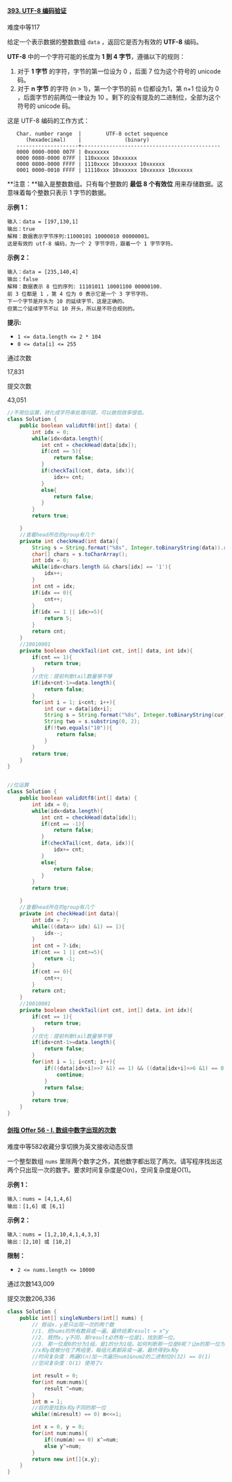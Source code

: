 #### [393. UTF-8 编码验证](https://leetcode-cn.com/problems/utf-8-validation/)

难度中等117

给定一个表示数据的整数数组 `data` ，返回它是否为有效的 **UTF-8** 编码。

**UTF-8** 中的一个字符可能的长度为 **1 到 4 字节**，遵循以下的规则：

1. 对于 **1 字节** 的字符，字节的第一位设为 0 ，后面 7 位为这个符号的 unicode 码。
2. 对于 **n 字节** 的字符 (n > 1)，第一个字节的前 n 位都设为1，第 n+1 位设为 0 ，后面字节的前两位一律设为 10 。剩下的没有提及的二进制位，全部为这个符号的 unicode 码。

这是 UTF-8 编码的工作方式：

```
   Char. number range  |        UTF-8 octet sequence
      (hexadecimal)    |              (binary)
   --------------------+---------------------------------------------
   0000 0000-0000 007F | 0xxxxxxx
   0000 0080-0000 07FF | 110xxxxx 10xxxxxx
   0000 0800-0000 FFFF | 1110xxxx 10xxxxxx 10xxxxxx
   0001 0000-0010 FFFF | 11110xxx 10xxxxxx 10xxxxxx 10xxxxxx

```

**注意：**输入是整数数组。只有每个整数的 **最低 8 个有效位** 用来存储数据。这意味着每个整数只表示 1 字节的数据。

 

**示例 1：**

```
输入：data = [197,130,1]
输出：true
解释：数据表示字节序列:11000101 10000010 00000001。
这是有效的 utf-8 编码，为一个 2 字节字符，跟着一个 1 字节字符。

```

**示例 2：**

```
输入：data = [235,140,4]
输出：false
解释：数据表示 8 位的序列: 11101011 10001100 00000100.
前 3 位都是 1 ，第 4 位为 0 表示它是一个 3 字节字符。
下一个字节是开头为 10 的延续字节，这是正确的。
但第二个延续字节不以 10 开头，所以是不符合规则的。

```

 

**提示:**

- `1 <= data.length <= 2 * 104`
- `0 <= data[i] <= 255`

通过次数

17,831

提交次数

43,051

```java
//不用位运算，转化成字符串处理问题，可以做但效率很低。
class Solution {
    public boolean validUtf8(int[] data) {
        int idx = 0;
        while(idx<data.length){
           int cnt = checkHead(data[idx]);
           if(cnt == 5){
               return false;
           }
           if(checkTail(cnt, data, idx)){
               idx+= cnt;
           }
           else{
               return false;
           }
        }
        return true;

    }
    //查看head所在的group有几个
    private int checkHead(int data){
        String s = String.format("%8s", Integer.toBinaryString(data)).replaceAll(" ", "0");
        char[] chars = s.toCharArray();
        int idx = 0;
        while(idx<chars.length && chars[idx] == '1'){
            idx++;
        }
        int cnt = idx;
        if(idx == 0){
            cnt++;
        }
        if(idx == 1 || idx>=5){
            return 5;
        }
        return cnt;
    }
    //10010001
    private boolean checkTail(int cnt, int[] data, int idx){
        if(cnt == 1){
            return true;
        }
        //优化：提前判断tail数量够不够
        if(idx+cnt-1>=data.length){
            return false;
        }
        for(int i = 1; i<cnt; i++){
            int cur = data[idx+i];
            String s = String.format("%8s", Integer.toBinaryString(cur)).replaceAll(" ", "0");
            String two = s.substring(0, 2);
            if(!two.equals("10")){
                return false;
            }
        }
        return true;
    }
}


//位运算
class Solution {
    public boolean validUtf8(int[] data) {
        int idx = 0;
        while(idx<data.length){
           int cnt = checkHead(data[idx]);
           if(cnt == -1){
               return false;
           }
           if(checkTail(cnt, data, idx)){
               idx+= cnt;
           }
           else{
               return false;
           }
        }
        return true;

    }
    //查看head所在的group有几个
    private int checkHead(int data){
        int idx = 7;
        while(((data>> idx) &1) == 1){
            idx--;
        }
        int cnt = 7-idx;
        if(cnt == 1 || cnt>=5){
            return -1;
        }
        if(cnt == 0){
            cnt++;
        }
        return cnt;
    }
    //10010001
    private boolean checkTail(int cnt, int[] data, int idx){
        if(cnt == 1){
            return true;
        }
        //优化：提前判断tail数量够不够
        if(idx+cnt-1>=data.length){
            return false;
        }
        for(int i = 1; i<cnt; i++){
            if(((data[idx+i]>>7 &1) == 1) && ((data[idx+i]>>6 &1) == 0)){
                continue;
            }
            return false;
        }
        return true;
    }
}
```



#### [剑指 Offer 56 - I. 数组中数字出现的次数](https://leetcode-cn.com/problems/shu-zu-zhong-shu-zi-chu-xian-de-ci-shu-lcof/)

难度中等582收藏分享切换为英文接收动态反馈

一个整型数组 `nums` 里除两个数字之外，其他数字都出现了两次。请写程序找出这两个只出现一次的数字。要求时间复杂度是O(n)，空间复杂度是O(1)。

 

**示例 1：**

```
输入：nums = [4,1,4,6]
输出：[1,6] 或 [6,1]
```

**示例 2：**

```
输入：nums = [1,2,10,4,1,4,3,3]
输出：[2,10] 或 [10,2]
```

 

**限制：**

- `2 <= nums.length <= 10000`

 

通过次数143,009

提交次数206,336

```java
class Solution {
    public int[] singleNumbers(int[] nums) {
        // 假设x，y是只出现一次的两个数
        //1. 把nums的所有数异或一遍。最终结果result = x^y
        //2. 既然x，y不同，那result必然有一位是1，找到那一位。
        //3. 那一位是0的分为1组，是1的分为1组。如何判断那一位是0呢？让m的那一位为1，其余位为0，跟m做位与运算，等于0的那一位就是0。（注意，那一位是1的跟m位与运算后不一定为1，但那一位是0的跟m位与运算后一定是0）
        //x和y就被分在了两组里，每组元素都异或一遍，最终得到x和y
        //时间复杂度：两遍O(n)加一次遍历num1&num2的二进制位O(32) == O(1)
        //空间复杂度：O(1) 使用了c

        int result = 0;
        for(int num:nums){
            result ^=num;
        }
        int m = 1;
        //目的是找到x和y不同的那一位
        while((m&result) == 0) m<<=1;

        int x = 0, y = 0;
        for(int num:nums){
            if((num&m) == 0) x^=num;
            else y^=num;
        }
        return new int[]{x,y};
    }
}
```


